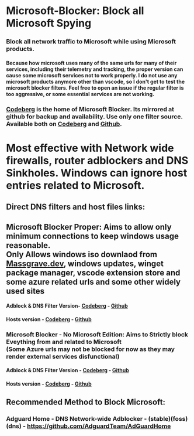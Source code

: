 # Microsoft-Blocker: Block all Microsoft Spying
### Block all network traffic to Microsoft while using Microsoft products.
#### Because how microsoft uses many of the same urls for many of their services, including their telemetry and tracking, the proper version can cause some microsoft services not to work properly. I do not use any microsoft products anymore other than vscode, so I don't get to test the microsoft blocker filters. Feel free to open an issue if the regular filter is too aggressive, or some essential services are not working. 
### [Codeberg](https://codeberg.org/privacyfilters/Microsoft-Blocker) is the home of Microsoft Blocker. Its mirrored at github for backup and availability. Use only one filter source. <br>Available both on [Codeberg](https://codeberg.org/privacyfilters/Microsoft-Blocker) and [Github](https://github.com/privacyfilters/Microsoft-Blocker).

# Most effective with Network wide firewalls, router adblockers and DNS Sinkholes. Windows can ignore host entries related to Microsoft.

## Direct DNS filters and host files links:

## Microsoft Blocker Proper: Aims to allow only minimum connections to keep windows usage reasonable.</br> Only Allows windows iso downlaod from [Massgrave.dev](https://massgrave.dev/genuine-installation-media), windows updates, winget package manager, vscode extension store and some azure related urls and some other widely used sites 
#### Adblock & DNS Filter Version- [Codeberg](https://codeberg.org/privacyfilters/Microsoft-Blocker/raw/branch/main/adblock_dns_proper.txt) - [Github](https://raw.githubusercontent.com/privacyfilters/Microsoft-Blocker/refs/heads/main/adblock_dns_proper.txt)
#### Hosts version - [Codeberg](https://codeberg.org/privacyfilters/Microsoft-Blocker/raw/branch/main/hosts) - [Github](https://raw.githubusercontent.com/privacyfilters/Microsoft-Blocker/refs/heads/main/hosts)
### Microsoft Blocker - No Microsoft Edition: Aims to Strictly block Eveything from and related to Microsoft </br>(Some Azure urls may not be blocked for now as they may render external services disfunctional)
#### Adblock & DNS Filter Version - [Codeberg](https://codeberg.org/privacyfilters/Microsoft-Blocker/raw/branch/main/adblock_dns_nomicrosoft.txt) - [Github](https://raw.githubusercontent.com/privacyfilters/Microsoft-Blocker/refs/heads/main/adblock_dns_nomicrosoft.txt)
#### Hosts version - [Codeberg](https://codeberg.org/privacyfilters/Microsoft-Blocker/raw/branch/main/hosts_nomicrosoft) - [Github](https://raw.githubusercontent.com/privacyfilters/Microsoft-Blocker/refs/heads/main/hosts_nomicrosoft)

## Recommended Method to Block Microsoft:
### Adguard Home - DNS Network-wide Adblocker - (stable)(foss)(dns) - https://github.com/AdguardTeam/AdGuardHome